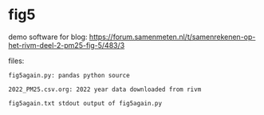 # fig5
demo software for blog: https://forum.samenmeten.nl/t/samenrekenen-op-het-rivm-deel-2-pm25-fig-5/483/3



files:

	fig5again.py: pandas python source

	2022_PM25.csv.org: 2022 year data downloaded from rivm
 
	fig5again.txt stdout output of fig5again.py
